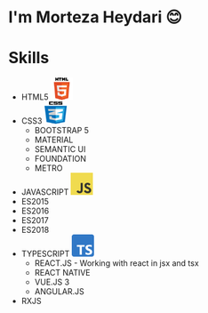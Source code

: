 # I'm __Morteza Heydari__ 😊


# Skills
- HTML5 <img alt="html_logo" src="https://github.com/MortezaHeydari97/MortezaHeydari97/blob/main/assets/images/html.png" width="40" height="40">
- CSS3 <img alt="css_logo" src="https://github.com/MortezaHeydari97/MortezaHeydari97/blob/main/assets/images/css.png" width="40" height="40">
    - BOOTSTRAP 5
    - MATERIAL
    - SEMANTIC UI
    - FOUNDATION
    - METRO
- JAVASCRIPT <img alt="js_logo" src="https://github.com/MortezaHeydari97/MortezaHeydari97/blob/main/assets/images/js.png" width="40" height="40">
- ES2015
- ES2016
- ES2017
- ES2018
- TYPESCRIPT <img alt="ts_logo" src="https://github.com/MortezaHeydari97/MortezaHeydari97/blob/main/assets/images/ts.png" width="40" height="40">
    - REACT.JS - Working with react in jsx and tsx
    - REACT NATIVE
    - VUE.JS 3
    - ANGULAR.JS
- RXJS